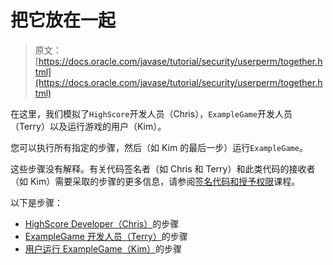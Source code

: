 # 把它放在一起

> 原文： [https://docs.oracle.com/javase/tutorial/security/userperm/together.html](https://docs.oracle.com/javase/tutorial/security/userperm/together.html)

在这里，我们模拟了`HighScore`开发人员（Chris），`ExampleGame`开发人员（Terry）以及运行游戏的用户（Kim）。

您可以执行所有指定的步骤，然后（如 Kim 的最后一步）运行`ExampleGame`。

这些步骤没有解释。有关代码签名者（如 Chris 和 Terry）和此类代码的接收者（如 Kim）需要采取的步骤的更多信息，请参阅[签名代码和授予权限](../toolsign/index.html)课程。

以下是步骤：

*   [HighScore Developer（Chris）](chris.html)的步骤
*   [ExampleGame 开发人员（Terry）](terry.html)的步骤
*   [用户运行 ExampleGame（Kim）](kim.html)的步骤